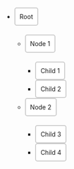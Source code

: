 <!DOCTYPE html>
<html lang="en">
<head>
  <meta charset="UTF-8">
  <meta name="viewport" content="width=device-width, initial-scale=1.0">
  <title>Tree Data Structure</title>
  <style>
    /* General tree structure styles */
    .tree ul {
      padding-top: 20px;
      position: relative;
      transition: all 0.5s;
    }
    
    .tree li {
      float: left;
      text-align: center;
      list-style-type: none;
      position: relative;
      padding: 20px 5px 0 5px;
      transition: all 0.5s;
    }
    
    /* Connecting lines */
    .tree li::before, .tree li::after {
      content: '';
      position: absolute;
      top: 0;
      right: 50%;
      border-top: 2px solid #ccc;
      width: 50%;
      height: 20px;
    }
    
    .tree li::after {
      right: auto;
      left: 50%;
      border-left: 2px solid #ccc;
    }
    
    /* Nodes */
    .tree li:only-child::after, .tree li:only-child::before {
      display: none;
    }
    
    .tree li:only-child {
      padding-top: 0;
    }
    
    .tree li:first-child::before, .tree li:last-child::after {
      border: 0 none;
    }
    
    .tree li:last-child::before {
      border-right: 2px solid #ccc;
    }
    
    /* Node appearance */
    .tree li div {
      border: 2px solid #ccc;
      padding: 10px;
      display: inline-block;
      border-radius: 5px;
      background-color: white;
      position: relative;
    }

    .tree li div:hover {
      background-color: #e6f2ff;
      border-color: #0073e6;
    }
    
    /* Hover animation */
    .tree li div:hover + ul li div {
      background-color: #f9f9f9;
      border-color: #0073e6;
    }
  </style>
</head>
<body>

  <div class="tree">
    <ul>
      <li>
        <div>Root</div>
        <ul>
          <li>
            <div>Node 1</div>
            <ul>
              <li><div>Child 1</div></li>
              <li><div>Child 2</div></li>
            </ul>
          </li>
          <li>
            <div>Node 2</div>
            <ul>
              <li><div>Child 3</div></li>
              <li><div>Child 4</div></li>
            </ul>
          </li>
        </ul>
      </li>
    </ul>
  </div>

</body>
</html>

